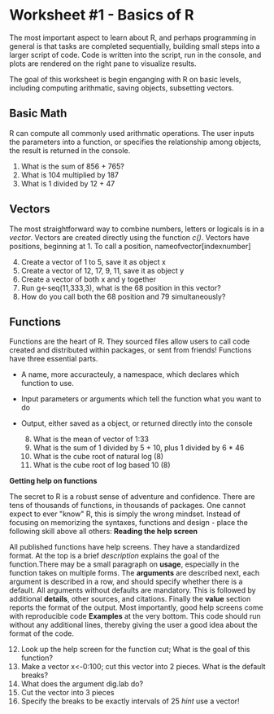 Worksheet #1 - Basics of R
===========================
The most important aspect to learn about R, and perhaps programming in general is that tasks are completed sequentially, building small steps into a larger script of code. Code is written into the script, run in the console, and plots are rendered on the right pane to visualize results.  

The goal of this worksheet is begin enganging with R on basic levels, including computing arithmatic, saving objects, subsetting vectors. 

Basic Math
---------

R can compute all commonly used arithmatic operations. The user inputs the parameters into a function, or specifies the relationship among objects, the result is returned in the console.

  1. What is the sum of 856 + 765?
  2. What is 104 multiplied by 187
  3. What is 1 divided by 12 + 47

Vectors
--------

The most straightforward way to combine numbers, letters or logicals is in a *vector*. Vectors are created directly using the function *c()*. Vectors have positions, beginning at 1. To call a position, nameofvector[indexnumber]

  4. Create a vector of 1 to 5, save it as object x
  5. Create a vector of 12, 17, 9, 11, save it as object y
  6. Create a vector of both x and y together
  7. Run g<-seq(11,333,3), what is the 68 position in this vector?
  8. How do you call both the 68 position and 79 simultaneously?
  
Functions
-----------

Functions are the heart of R. They sourced files allow users to call code created and distributed within packages, or sent from friends! Functions have three essential parts.

* A name, more accuracteuly, a namespace, which declares which function to use.
* Input parameters or arguments which tell the function what you want to do
* Output, either saved as a object, or returned directly into the console

  8. What is the mean of vector of 1:33
  9. What is the sum of 1 divided by 5 + 10, plus 1 divided by 6 * 46
  10. What is the cube root of natural log (8)
  11. What is the cube root of log based 10 (8)

**Getting help on functions**

The secret to R is a robust sense of adventure and confidence. There are tens of thousands of functions, in thousands of packages. One cannot expect to ever "know" R, this is simply the wrong mindset. Instead of focusing on memorizing the syntaxes, functions and design - place the following skill above all others: **Reading the help screen**

All published functions have help screens. They have a standardized format. At the top is a brief *description* explains the goal of the function.There may be a small paragraph on **usage**, especially in the function takes on multiple forms. The **arguments** are described next, each argument is described in a row, and should specify whether there is a default. All arguments without defaults are mandatory. This is followed by additional **details**, other sources, and citations. Finally the **value** section reports the format of the output. Most importantly, good help screens come with reproducible code **Examples** at the very bottom. This code should run without any additional lines, thereby giving the user a good idea about the format of the code.

  12. Look up the help screen for the function cut; What is the goal of this function?
  13. Make a vector x<-0:100; cut this vector into 2 pieces. What is the default breaks?
  14. What does the argument dig.lab do?
  15. Cut the vector into 3 pieces
  16. Specify the breaks to be exactly intervals of 25 *hint* use a vector!
